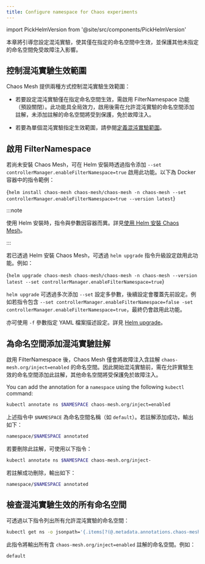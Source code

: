 ```yaml
---
title: Configure namespace for Chaos experiments
---
```


import PickHelmVersion from '@site/src/components/PickHelmVersion'

本章將引導您設定混沌實驗，使其僅在指定的命名空間中生效，並保護其他未指定的命名空間免受故障注入影響。

## 控制混沌實驗生效範圍

Chaos Mesh 提供兩種方式控制混沌實驗生效範圍：

- 若要設定混沌實驗僅在指定命名空間生效，需啟用 FilterNamespace 功能（預設關閉）。此功能具全局效力，啟用後需在允許混沌實驗的命名空間添加註解，未添加註解的命名空間將受到保護，免於故障注入。

- 若要為單個混沌實驗指定生效範圍，請參閱[定義混沌實驗範圍](define-chaos-experiment-scope.md)。

## 啟用 FilterNamespace

若尚未安裝 Chaos Mesh，可在 Helm 安裝時透過指令添加 `--set controllerManager.enableFilterNamespace=true` 啟用此功能。以下為 Docker 容器中的指令範例：

<PickHelmVersion>{`helm install chaos-mesh chaos-mesh/chaos-mesh -n chaos-mesh --set controllerManager.enableFilterNamespace=true --version latest`}</PickHelmVersion>

:::note

使用 Helm 安裝時，指令與參數因容器而異。詳見[使用 Helm 安裝 Chaos Mesh](production-installation-using-helm.md)。

:::

若已透過 Helm 安裝 Chaos Mesh，可透過 `helm upgrade` 指令升級設定啟用此功能。例如：

<PickHelmVersion>{`helm upgrade chaos-mesh chaos-mesh/chaos-mesh -n chaos-mesh --version latest --set controllerManager.enableFilterNamespace=true`}</PickHelmVersion>

`helm upgrade` 可透過多次添加 `--set` 設定多參數，後續設定會覆蓋先前設定。例如若指令包含 `--set controllerManager.enableFilterNamespace=false -set controllerManager.enableFilterNamespace=true`，最終仍會啟用此功能。

亦可使用 `-f` 參數指定 YAML 檔案描述設定。詳見 [Helm upgrade](https://helm.sh/zh/docs/helm/helm_upgrade/#%E7%AE%80%E4%BB%8B)。

## 為命名空間添加混沌實驗註解

啟用 FilterNamespace 後，Chaos Mesh 僅會將故障注入含註解 `chaos-mesh.org/inject=enabled` 的命名空間。因此開始混沌實驗前，需在允許實驗生效的命名空間添加此註解，其他命名空間將受保護免於故障注入。

You can add the annotation for a `namespace` using the following `kubectl` command:

```bash
kubectl annotate ns $NAMESPACE chaos-mesh.org/inject=enabled
```

上述指令中 `$NAMESPACE` 為命名空間名稱（如 `default`）。若註解添加成功，輸出如下：

```bash
namespace/$NAMESPACE annotated
```

若要刪除此註解，可使用以下指令：

```bash
kubectl annotate ns $NAMESPACE chaos-mesh.org/inject-
```

若註解成功刪除，輸出如下：

```bash
namespace/$NAMESPACE annotated
```

## 檢查混沌實驗生效的所有命名空間

可透過以下指令列出所有允許混沌實驗的命名空間：

```bash
kubectl get ns -o jsonpath='{.items[?(@.metadata.annotations.chaos-mesh\.org/inject=="enabled")].metadata.name}'
```

此指令將輸出所有含 `chaos-mesh.org/inject=enabled` 註解的命名空間。例如：

```bash
default
```